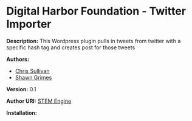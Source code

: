 Digital Harbor Foundation - Twitter Importer
======

**Description:**
  This Wordpress plugin pulls in tweets from twitter with a specific hash tag and creates post for those tweets


**Authors:**

* [Chris Sullivan](http://www.chrissul.com)
* [Shawn Grimes](http://www.shawngrimes.me)


**Version:** 0.1

**Author URI:** [STEM Engine](http://www.stemengine.org)

**Installation:**
